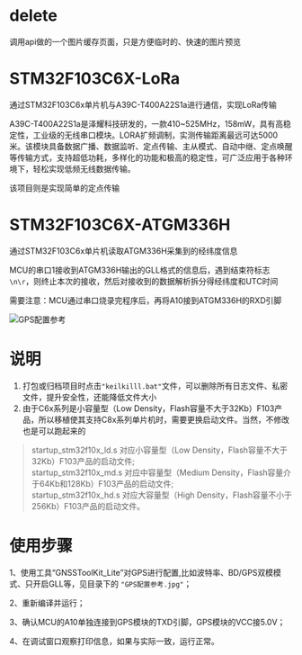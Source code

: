 # delete
调用api做的一个图片缓存页面，只是方便临时的、快速的图片预览

# STM32F103C6X-LoRa
通过STM32F103C6x单片机与A39C-T400A22S1a进行通信，实现LoRa传输

A39C-T400A22S1a是泽耀科技研发的，一款410~525MHz，158mW，具有高稳定性，工业级的无线串口模块。LORA扩频调制，实测传输距离最远可达5000米。该模块具备数据广播、数据监听、定点传输、主从模式、自动中继、定点唤醒等传输方式，支持超低功耗，多样化的功能和极高的稳定性，可广泛应用于各种环境下，轻松实现低频无线数据传输。

该项目则是实现简单的定点传输

# STM32F103C6X-ATGM336H


通过STM32F103C6x单片机读取ATGM336H采集到的经纬度信息

MCU的串口1接收到ATGM336H输出的GLL格式的信息后，遇到结束符标志`\n\r`，则终止本次的接收，然后对接收到的数据解析拆分得经纬度和UTC时间

需要注意：MCU通过串口烧录完程序后，再将A10接到ATGM336H的RXD引脚


![GPS配置参考](GPS配置参考.jpg)

# 说明
1. 打包或归档项目时点击`"keilkilll.bat"`文件，可以删除所有日志文件、私密文件，提升安全性，还能降低文件大小
2. 由于C6x系列是小容量型（Low Density，Flash容量不大于32Kb）F103产品，所以移植使其支持C8x系列单片机时，需要更换启动文件。当然，不修改也是可以跑起来的
> startup_stm32f10x_ld.s 对应小容量型（Low Density，Flash容量不大于32Kb）F103产品的启动文件;           
> startup_stm32f10x_md.s 对应中容量型（Medium Density，Flash容量介于64Kb和128Kb）F103产品的启动文件;               
> startup_stm32f10x_hd.s 对应大容量型（High Density，Flash容量不小于256Kb）F103产品的启动文件。      


# 使用步骤
1、使用工具“GNSSToolKit_Lite”对GPS进行配置,比如波特率、BD/GPS双模模式、只开启GLL等，见目录下的 `"GPS配置参考.jpg"`； 

2、重新编译并运行；  

3、确认MCU的A10单独连接到GPS模块的TXD引脚，GPS模块的VCC接5.0V； 

4、在调试窗口观察打印信息，如果与实际一致，运行正常。 

